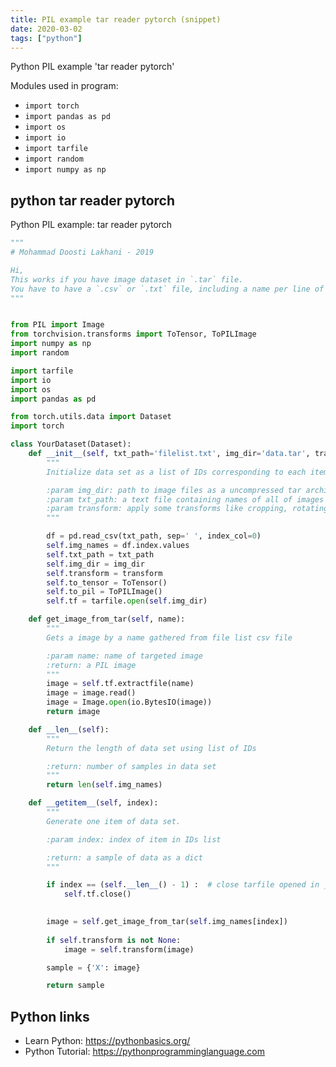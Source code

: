 ```yaml
---
title: PIL example tar reader pytorch (snippet)
date: 2020-03-02
tags: ["python"]
---
```

Python PIL example 'tar reader pytorch'


Modules used in program: 
* `import torch`
* `import pandas as pd`
* `import os`
* `import io`
* `import tarfile`
* `import random`
* `import numpy as np`

## python tar reader pytorch

Python PIL example: tar reader pytorch

```python
"""
# Mohammad Doosti Lakhani - 2019

Hi,
This works if you have image dataset in `.tar` file.
You have to have a `.csv` or `.txt` file, including a name per line of your dataset.
"""


from PIL import Image
from torchvision.transforms import ToTensor, ToPILImage
import numpy as np
import random

import tarfile
import io
import os
import pandas as pd

from torch.utils.data import Dataset
import torch

class YourDataset(Dataset):
    def __init__(self, txt_path='filelist.txt', img_dir='data.tar', transform=None):
        """
        Initialize data set as a list of IDs corresponding to each item of data set

        :param img_dir: path to image files as a uncompressed tar archive
        :param txt_path: a text file containing names of all of images line by line
        :param transform: apply some transforms like cropping, rotating, etc on input image
        """

        df = pd.read_csv(txt_path, sep=' ', index_col=0)
        self.img_names = df.index.values
        self.txt_path = txt_path
        self.img_dir = img_dir
        self.transform = transform
        self.to_tensor = ToTensor()
        self.to_pil = ToPILImage()
        self.tf = tarfile.open(self.img_dir)

    def get_image_from_tar(self, name):
        """
        Gets a image by a name gathered from file list csv file

        :param name: name of targeted image
        :return: a PIL image
        """
        image = self.tf.extractfile(name)
        image = image.read()
        image = Image.open(io.BytesIO(image))
        return image

    def __len__(self):
        """
        Return the length of data set using list of IDs

        :return: number of samples in data set
        """
        return len(self.img_names)

    def __getitem__(self, index):
        """
        Generate one item of data set.

        :param index: index of item in IDs list

        :return: a sample of data as a dict
        """

        if index == (self.__len__() - 1) :  # close tarfile opened in __init__
            self.tf.close()

        
        image = self.get_image_from_tar(self.img_names[index])
       
        if self.transform is not None:
            image = self.transform(image)

        sample = {'X': image}

        return sample


```

## Python links

- Learn Python: https://pythonbasics.org/
- Python Tutorial: https://pythonprogramminglanguage.com
